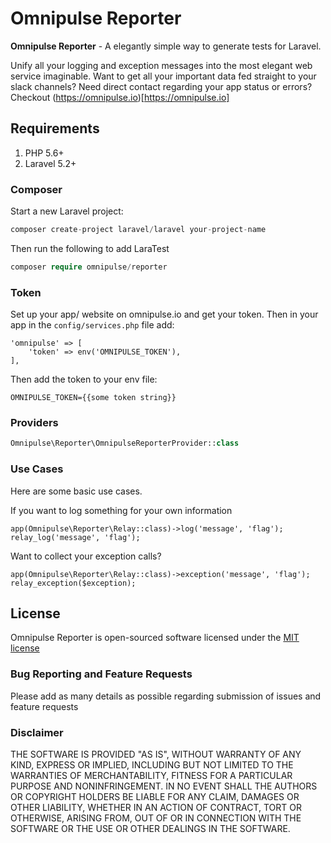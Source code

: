 # Omnipulse Reporter

**Omnipulse Reporter** - A elegantly simple way to generate tests for Laravel.

Unify all your logging and exception messages into the most elegant web service imaginable. Want to get all your important data fed straight to your slack channels? Need direct contact regarding your app status or errors? Checkout (https://omnipulse.io)[https://omnipulse.io]

## Requirements

1. PHP 5.6+
3. Laravel 5.2+

### Composer

Start a new Laravel project:
```php
composer create-project laravel/laravel your-project-name
```

Then run the following to add LaraTest
```php
composer require omnipulse/reporter
```

### Token

Set up your app/ website on omnipulse.io and get your token. Then in your app in the `config/services.php` file add:

```
'omnipulse' => [
    'token' => env('OMNIPULSE_TOKEN'),
],
```

Then add the token to your env file:

```
OMNIPULSE_TOKEN={{some token string}}
```

### Providers

```php
Omnipulse\Reporter\OmnipulseReporterProvider::class
```

### Use Cases

Here are some basic use cases.

If you want to log something for your own information
```
app(Omnipulse\Reporter\Relay::class)->log('message', 'flag');
relay_log('message', 'flag');
```

Want to collect your exception calls?
```
app(Omnipulse\Reporter\Relay::class)->exception('message', 'flag');
relay_exception($exception);
```

## License
Omnipulse Reporter is open-sourced software licensed under the [MIT license](http://opensource.org/licenses/MIT)

### Bug Reporting and Feature Requests
Please add as many details as possible regarding submission of issues and feature requests

### Disclaimer
THE SOFTWARE IS PROVIDED "AS IS", WITHOUT WARRANTY OF ANY KIND, EXPRESS OR IMPLIED, INCLUDING BUT NOT LIMITED TO THE WARRANTIES OF MERCHANTABILITY, FITNESS FOR A PARTICULAR PURPOSE AND NONINFRINGEMENT. IN NO EVENT SHALL THE AUTHORS OR COPYRIGHT HOLDERS BE LIABLE FOR ANY CLAIM, DAMAGES OR OTHER LIABILITY, WHETHER IN AN ACTION OF CONTRACT, TORT OR OTHERWISE, ARISING FROM, OUT OF OR IN CONNECTION WITH THE SOFTWARE OR THE USE OR OTHER DEALINGS IN THE SOFTWARE.
